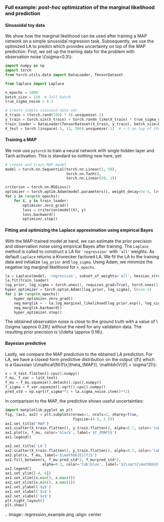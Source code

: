 ### Full example: *post-hoc* optimization of the marginal likelihood and prediction

#### Sinusoidal toy data
We show how the marginal likelihood can be used after training a MAP network on a simple sinusoidal regression task. 
Subsequently, we use the optimized LA to predict which provides uncertainty on top of the MAP prediction.
First, we set up the training data for the problem with observation noise \\(\\sigma=0.3\\):
```python
import numpy as np
import torch
from torch.utils.data import DataLoader, TensorDataset

from laplace import Laplace

n_epochs = 1000
batch_size = 150  # full batch
true_sigma_noise = 0.3

# create simple sinusoid data set
X_train = (torch.rand(150) * 8).unsqueeze(-1)
y_train = torch.sin(X_train) + torch.randn_like(X_train) * true_sigma_noise
train_loader = DataLoader(TensorDataset(X_train, y_train), batch_size=batch_size)
X_test = torch.linspace(-5, 13, 500).unsqueeze(-1)  # +-5 on top of the training X-range
```

#### Training a MAP
We now use `pytorch` to train a neural network with single hidden layer and Tanh activation.
This is standard so nothing new here, yet:
```python
# create and train MAP model
model = torch.nn.Sequential(torch.nn.Linear(1, 50),
                            torch.nn.Tanh(),
                            torch.nn.Linear(50, 1))

criterion = torch.nn.MSELoss()
optimizer = torch.optim.Adam(model.parameters(), weight_decay=5e-4, lr=1e-2)
for i in range(n_epochs):
    for X, y in train_loader:
        optimizer.zero_grad()
        loss = criterion(model(X), y)
        loss.backward()
        optimizer.step()
```

#### Fitting and optimizing the Laplace approximation using empirical Bayes
With the MAP-trained model at hand, we can estimate the prior precision and observation noise
using empirical Bayes after training.
The `Laplace` method is called to construct a LA for `'regression'` with `'all'` weights.
As default `Laplace` returns a Kronecker factored LA.
We fit the LA to the training data and initialize `log_prior` and `log_sigma`.
Using Adam, we minimize the negative log marginal likelihood for `n_epochs`.

```python
la = Laplace(model, 'regression', subset_of_weights='all', hessian_structure='full')
la.fit(train_loader)
log_prior, log_sigma = torch.ones(1, requires_grad=True), torch.ones(1, requires_grad=True)
hyper_optimizer = torch.optim.Adam([log_prior, log_sigma], lr=1e-1)
for i in range(n_epochs):
    hyper_optimizer.zero_grad()
    neg_marglik = - la.log_marginal_likelihood(log_prior.exp(), log_sigma.exp())
    neg_marglik.backward()
    hyper_optimizer.step()
```

The obtained observation noise is close to the ground truth with a value of \\(\\sigma \\approx 0.28\\)
without the need for any validation data.
The resulting prior precision is \\(\\delta \\approx 0.18\\).

#### Bayesian predictive
Lastly, we compare the MAP prediction to the obtained LA prediction.
For LA, we have a closed-form predictive distribution on the output \\(f\\) which is a Gaussian
\\(\\mathcal{N}(f(x;\\theta_{MAP}), \\mathbb{V}[f] + \\sigma^2)\\):

```python
x = X_test.flatten().cpu().numpy()
f_mu, f_var = la(X_test)
f_mu = f_mu.squeeze().detach().cpu().numpy()
f_sigma = f_var.squeeze().sqrt().cpu().numpy()
pred_std = np.sqrt(f_sigma**2 + la.sigma_noise.item()**2)
```

In comparison to the MAP, the predictive shows useful uncertainties:

```python
import matplotlib.pyplot as plt
fig, (ax1, ax2) = plt.subplots(nrows=1, ncols=2, sharey=True,
                               figsize=(4.5, 2.8))
ax1.set_title('MAP')
ax1.scatter(X_train.flatten(), y_train.flatten(), alpha=0.7, color='tab:orange')
ax1.plot(x, f_mu, color='black', label='$f_{MAP}$')
ax1.legend()

ax2.set_title('LA')
ax2.scatter(X_train.flatten(), y_train.flatten(), alpha=0.7, color='tab:orange')
ax2.plot(x, f_mu, label='$\mathbb{E}[f]$')
ax2.fill_between(x, f_mu-pred_std*2, f_mu+pred_std*2, 
                 alpha=0.3, color='tab:blue', label='$2\sqrt{\mathbb{V}\,[f]}$')
ax2.legend()
ax1.set_ylim([-4, 6])
ax1.set_xlim([x.min(), x.max()])
ax2.set_xlim([x.min(), x.max()])
ax1.set_ylabel('$y$')
ax1.set_xlabel('$x$')
ax2.set_xlabel('$x$')
plt.tight_layout()
plt.show()
```

.. image:: regression_example.png
   :align: center
